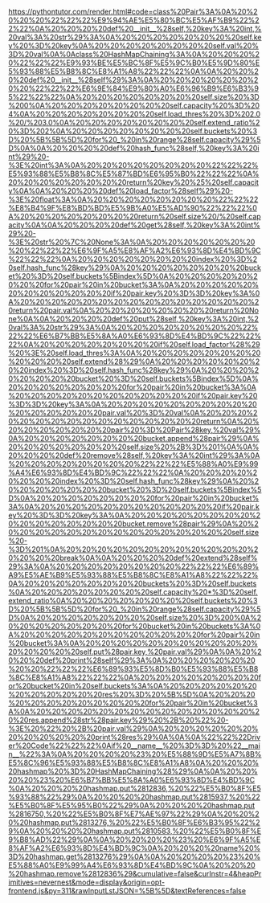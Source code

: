 <!--
    File: hash_map_chaining.md
    Created Time: 2024-01-05
    Author: krahets (krahets@163.com)
--->

<!-- [file]{hash_map_chaining}-[class]{hash_map_chaining}-[func]{} -->
<https://pythontutor.com/render.html#code=class%20Pair%3A%0A%20%20%20%20%22%22%22%E9%94%AE%E5%80%BC%E5%AF%B9%22%22%22%0A%20%20%20%20def%20__init__%28self,%20key%3A%20int,%20val%3A%20str%29%3A%0A%20%20%20%20%20%20%20%20self.key%20%3D%20key%0A%20%20%20%20%20%20%20%20self.val%20%3D%20val%0A%0Aclass%20HashMapChaining%3A%0A%20%20%20%20%22%22%22%E9%93%BE%E5%BC%8F%E5%9C%B0%E5%9D%80%E5%93%88%E5%B8%8C%E8%A1%A8%22%22%22%0A%0A%20%20%20%20def%20__init__%28self%29%3A%0A%20%20%20%20%20%20%20%20%22%22%22%E6%9E%84%E9%80%A0%E6%96%B9%E6%B3%95%22%22%22%0A%20%20%20%20%20%20%20%20self.size%20%3D%200%0A%20%20%20%20%20%20%20%20self.capacity%20%3D%204%0A%20%20%20%20%20%20%20%20self.load_thres%20%3D%202.0%20/%203.0%0A%20%20%20%20%20%20%20%20self.extend_ratio%20%3D%202%0A%20%20%20%20%20%20%20%20self.buckets%20%3D%20%5B%5B%5D%20for%20_%20in%20range%28self.capacity%29%5D%0A%0A%20%20%20%20def%20hash_func%28self,%20key%3A%20int%29%20-%3E%20int%3A%0A%20%20%20%20%20%20%20%20%22%22%22%E5%93%88%E5%B8%8C%E5%87%BD%E6%95%B0%22%22%22%0A%20%20%20%20%20%20%20%20return%20key%20%25%20self.capacity%0A%0A%20%20%20%20def%20load_factor%28self%29%20-%3E%20float%3A%0A%20%20%20%20%20%20%20%20%22%22%22%E8%B4%9F%E8%BD%BD%E5%9B%A0%E5%AD%90%22%22%22%0A%20%20%20%20%20%20%20%20return%20self.size%20/%20self.capacity%0A%0A%20%20%20%20def%20get%28self,%20key%3A%20int%29%20-%3E%20str%20%7C%20None%3A%0A%20%20%20%20%20%20%20%20%22%22%22%E6%9F%A5%E8%AF%A2%E6%93%8D%E4%BD%9C%22%22%22%0A%20%20%20%20%20%20%20%20index%20%3D%20self.hash_func%28key%29%0A%20%20%20%20%20%20%20%20bucket%20%3D%20self.buckets%5Bindex%5D%0A%20%20%20%20%20%20%20%20for%20pair%20in%20bucket%3A%0A%20%20%20%20%20%20%20%20%20%20%20%20if%20pair.key%20%3D%3D%20key%3A%0A%20%20%20%20%20%20%20%20%20%20%20%20%20%20%20%20return%20pair.val%0A%20%20%20%20%20%20%20%20return%20None%0A%0A%20%20%20%20def%20put%28self,%20key%3A%20int,%20val%3A%20str%29%3A%0A%20%20%20%20%20%20%20%20%22%22%22%E6%B7%BB%E5%8A%A0%E6%93%8D%E4%BD%9C%22%22%22%0A%20%20%20%20%20%20%20%20if%20self.load_factor%28%29%20%3E%20self.load_thres%3A%0A%20%20%20%20%20%20%20%20%20%20%20%20self.extend%28%29%0A%20%20%20%20%20%20%20%20index%20%3D%20self.hash_func%28key%29%0A%20%20%20%20%20%20%20%20bucket%20%3D%20self.buckets%5Bindex%5D%0A%20%20%20%20%20%20%20%20for%20pair%20in%20bucket%3A%0A%20%20%20%20%20%20%20%20%20%20%20%20if%20pair.key%20%3D%3D%20key%3A%0A%20%20%20%20%20%20%20%20%20%20%20%20%20%20%20%20pair.val%20%3D%20val%0A%20%20%20%20%20%20%20%20%20%20%20%20%20%20%20%20return%0A%20%20%20%20%20%20%20%20pair%20%3D%20Pair%28key,%20val%29%0A%20%20%20%20%20%20%20%20bucket.append%28pair%29%0A%20%20%20%20%20%20%20%20self.size%20%2B%3D%201%0A%0A%20%20%20%20def%20remove%28self,%20key%3A%20int%29%3A%0A%20%20%20%20%20%20%20%20%22%22%22%E5%88%A0%E9%99%A4%E6%93%8D%E4%BD%9C%22%22%22%0A%20%20%20%20%20%20%20%20index%20%3D%20self.hash_func%28key%29%0A%20%20%20%20%20%20%20%20bucket%20%3D%20self.buckets%5Bindex%5D%0A%20%20%20%20%20%20%20%20for%20pair%20in%20bucket%3A%0A%20%20%20%20%20%20%20%20%20%20%20%20if%20pair.key%20%3D%3D%20key%3A%0A%20%20%20%20%20%20%20%20%20%20%20%20%20%20%20%20bucket.remove%28pair%29%0A%20%20%20%20%20%20%20%20%20%20%20%20%20%20%20%20self.size%20-%3D%201%0A%20%20%20%20%20%20%20%20%20%20%20%20%20%20%20%20break%0A%0A%20%20%20%20def%20extend%28self%29%3A%0A%20%20%20%20%20%20%20%20%22%22%22%E6%89%A9%E5%AE%B9%E5%93%88%E5%B8%8C%E8%A1%A8%22%22%22%0A%20%20%20%20%20%20%20%20buckets%20%3D%20self.buckets%0A%20%20%20%20%20%20%20%20self.capacity%20*%3D%20self.extend_ratio%0A%20%20%20%20%20%20%20%20self.buckets%20%3D%20%5B%5B%5D%20for%20_%20in%20range%28self.capacity%29%5D%0A%20%20%20%20%20%20%20%20self.size%20%3D%200%0A%20%20%20%20%20%20%20%20for%20bucket%20in%20buckets%3A%0A%20%20%20%20%20%20%20%20%20%20%20%20for%20pair%20in%20bucket%3A%0A%20%20%20%20%20%20%20%20%20%20%20%20%20%20%20%20self.put%28pair.key,%20pair.val%29%0A%0A%20%20%20%20def%20print%28self%29%3A%0A%20%20%20%20%20%20%20%20%22%22%22%E6%89%93%E5%8D%B0%E5%93%88%E5%B8%8C%E8%A1%A8%22%22%22%0A%20%20%20%20%20%20%20%20for%20bucket%20in%20self.buckets%3A%0A%20%20%20%20%20%20%20%20%20%20%20%20res%20%3D%20%5B%5D%0A%20%20%20%20%20%20%20%20%20%20%20%20for%20pair%20in%20bucket%3A%0A%20%20%20%20%20%20%20%20%20%20%20%20%20%20%20%20res.append%28str%28pair.key%29%20%2B%20%22%20-%3E%20%22%20%2B%20pair.val%29%0A%20%20%20%20%20%20%20%20%20%20%20%20print%28res%29%0A%0A%0A%22%22%22Driver%20Code%22%22%22%0Aif%20__name__%20%3D%3D%20%22__main__%22%3A%0A%20%20%20%20%23%20%E5%88%9D%E5%A7%8B%E5%8C%96%E5%93%88%E5%B8%8C%E8%A1%A8%0A%20%20%20%20hashmap%20%3D%20HashMapChaining%28%29%0A%0A%20%20%20%20%23%20%E6%B7%BB%E5%8A%A0%E6%93%8D%E4%BD%9C%0A%20%20%20%20hashmap.put%2812836,%20%22%E5%B0%8F%E5%93%88%22%29%0A%20%20%20%20hashmap.put%2815937,%20%22%E5%B0%8F%E5%95%B0%22%29%0A%20%20%20%20hashmap.put%2816750,%20%22%E5%B0%8F%E7%AE%97%22%29%0A%20%20%20%20hashmap.put%2813276,%20%22%E5%B0%8F%E6%B3%95%22%29%0A%20%20%20%20hashmap.put%2810583,%20%22%E5%B0%8F%E9%B8%AD%22%29%0A%0A%20%20%20%20%23%20%E6%9F%A5%E8%AF%A2%E6%93%8D%E4%BD%9C%0A%20%20%20%20name%20%3D%20hashmap.get%2813276%29%0A%0A%20%20%20%20%23%20%E5%88%A0%E9%99%A4%E6%93%8D%E4%BD%9C%0A%20%20%20%20hashmap.remove%2812836%29&cumulative=false&curInstr=4&heapPrimitives=nevernest&mode=display&origin=opt-frontend.js&py=311&rawInputLstJSON=%5B%5D&textReferences=false>
